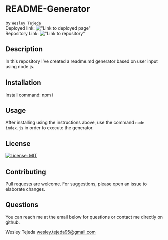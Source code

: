 
# README-Generator
by ```Wesley Tejeda```<br>
Deployed link: !["Link to deployed page"](https://wesleytejeda.github.io/README-Generator)<br>
Repository Link: !["Link to repository"](https://github.com/wesleytejeda/README-Generator)<br>
## Description
In this repository I've created a readme.md generator based on user input using node js.

## Installation
Install command: npm i
## Usage
After installing using  the instructions above, use the command ```node index.js``` in order to execute the generator.

## License
[![License: MIT](https://img.shields.io/badge/License-MIT-yellow.svg)](https://opensource.org/licenses/MIT)

## Contributing
Pull requests are welcome. For suggestions, please open an issue to elaborate changes.

## Questions
You can reach me at the email below for questions or contact me directly on github.

  Wesley Tejeda
  wesley.tejeda95@gmail.com
